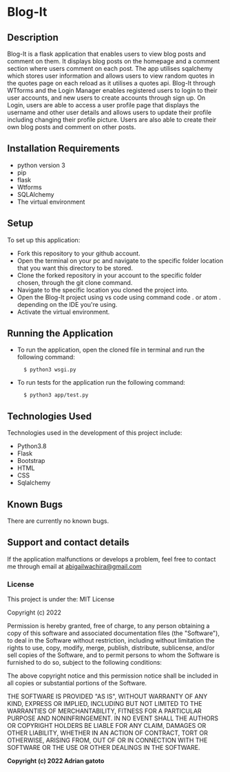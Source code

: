 # Blog-It


## Description

Blog-It is a flask application that enables users to view blog posts and comment on them.  It displays blog posts on the homepage and a comment section where users comment on each post. The app utilises sqalchemy which stores user information and allows users to view random quotes in the quotes page on each reload as it utilises a quotes api. Blog-It through WTforms and the Login Manager enables registered users to login to their user accounts, and new users to create accounts through sign up. On Login, users are able to access a user profile page that displays the username and other user details and allows users to update their profile including changing their profile picture. Users are also able to create their own blog posts and comment on other posts.




## Installation Requirements
* python version 3 
* pip
* flask
* Wtforms
* SQLAlchemy
* The virtual environment

## Setup
  To set up this application:
  
* Fork this repository to your github account.
* Open the terminal on your pc and navigate to the specific folder location that you want this directory to be stored.
* Clone the forked repository in your account to the specific folder chosen, through the git clone command.
* Navigate to the specific location you cloned the project into.
* Open the Blog-It project using vs code using command code . or atom . depending on the IDE you're using.
* Activate the virtual environment.

## Running the Application

* To run the application, open the cloned file in terminal and run the following command:

        $ python3 wsgi.py
        
* To run tests for the application run the following command:

        $ python3 app/test.py

## Technologies Used
Technologies used in the development of this project include:

* Python3.8
* Flask
* Bootstrap
* HTML
* CSS
* Sqlalchemy

## Known Bugs
There are currently no known bugs.

## Support and contact details
If the application malfunctions or develops a problem, feel free to contact me through email at abigailwachira@gmail.com

### License

This project is under the:
MIT License

Copyright (c) 2022 

Permission is hereby granted, free of charge, to any person obtaining a copy
of this software and associated documentation files (the "Software"), to deal
in the Software without restriction, including without limitation the rights
to use, copy, modify, merge, publish, distribute, sublicense, and/or sell
copies of the Software, and to permit persons to whom the Software is
furnished to do so, subject to the following conditions:

The above copyright notice and this permission notice shall be included in all
copies or substantial portions of the Software.

THE SOFTWARE IS PROVIDED "AS IS", WITHOUT WARRANTY OF ANY KIND, EXPRESS OR
IMPLIED, INCLUDING BUT NOT LIMITED TO THE WARRANTIES OF MERCHANTABILITY,
FITNESS FOR A PARTICULAR PURPOSE AND NONINFRINGEMENT. IN NO EVENT SHALL THE
AUTHORS OR COPYRIGHT HOLDERS BE LIABLE FOR ANY CLAIM, DAMAGES OR OTHER
LIABILITY, WHETHER IN AN ACTION OF CONTRACT, TORT OR OTHERWISE, ARISING FROM,
OUT OF OR IN CONNECTION WITH THE SOFTWARE OR THE USE OR OTHER DEALINGS IN THE
SOFTWARE.

**Copyright (c) 2022 Adrian gatoto**
